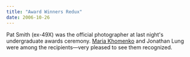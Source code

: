 ```yaml
---
title: "Award Winners Redux"
date: 2006-10-26
---
```

Pat Smith (ex-49X) was the official photographer at last night's undergraduate awards ceremony.  <a href="http://www.vignetted.com/undergrad/image4.htm">Maria Khomenko</a> and Jonathan Lung were among the recipients—very pleased to see them recognized.
